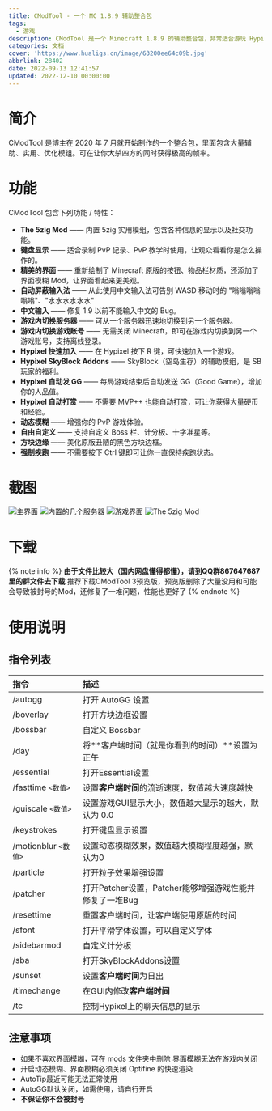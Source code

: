 ```yaml
---
title: CModTool - 一个 MC 1.8.9 辅助整合包
tags:
  - 游戏
description: CModTool 是一个 Minecraft 1.8.9 的辅助整合包，非常适合游玩 Hypixel
categories: 文档
cover: 'https://www.hualigs.cn/image/63200ee64c09b.jpg'
abbrlink: 28402
date: 2022-09-13 12:41:57
updated: 2022-12-10 00:00:00
---
```


# 简介
CModTool 是博主在 2020 年 7 月就开始制作的一个整合包，里面包含大量辅助、实用、优化模组。可在让你大杀四方的同时获得极高的帧率。

# 功能
CModTool 包含下列功能 / 特性：
* **The 5zig Mod** —— 内置 5zig 实用模组，包含各种信息的显示以及社交功能。
* **键盘显示** —— 适合录制 PvP 记录、PvP 教学时使用，让观众看看你是怎么操作的。
* **精美的界面** —— 重新绘制了 Minecraft 原版的按钮、物品栏材质，还添加了界面模糊 Mod，让界面看起来更美观。
* **自动屏蔽输入法** —— 从此使用中文输入法可告别 WASD 移动时的 "嗡嗡嗡嗡嗡嗡"、"水水水水水水"
* **中文输入** —— 修复 1.9 以前不能输入中文的 Bug。
* **游戏内切换服务器** —— 可从一个服务器迅速地切换到另一个服务器。
* **游戏内切换游戏账号** —— 无需关闭 Minecraft，即可在游戏内切换到另一个游戏账号，支持离线登录。
* **Hypixel 快速加入** —— 在 Hypixel 按下 R 键，可快速加入一个游戏。
* **Hypixel SkyBlock Addons** —— SkyBlock（空岛生存）的辅助模组，是 SB 玩家的福利。
* **Hypixel 自动发 GG** —— 每局游戏结束后自动发送 GG（Good Game），增加你的人品值。
* **Hypixel 自动打赏** —— 不需要 MVP++ 也能自动打赏，可让你获得大量硬币和经验。
* **动态模糊** —— 增强你的 PvP 游戏体验。
* **自由自定义** —— 支持自定义 Boss 栏、计分板、十字准星等。
* **方块边缘** —— 美化原版丑陋的黑色方块边框。
* **强制疾跑** —— 不需要按下 Ctrl 键即可让你一直保持疾跑状态。

# 截图
![主界面](https://www.hualigs.cn/image/63200ee64c09b.jpg)
![内置的几个服务器](https://www.hualigs.cn/image/63200ee51ba57.jpg)
![游戏界面](https://www.hualigs.cn/image/63201033be136.jpg)
![The 5zig Mod](https://www.hualigs.cn/image/63200ee60103c.jpg)

# 下载
{% note info %}
**由于文件比较大（国内网盘懂得都懂），请到QQ群867647687里的群文件去下载**
推荐下载CModTool 3预览版，预览版删除了大量没用和可能会导致被封号的Mod，还修复了一堆问题，性能也更好了
{% endnote %}

# 使用说明
## 指令列表
|指令|描述|
| :------------ | :------------ |
|/autogg|打开 AutoGG 设置|
|/boverlay|打开方块边框设置|
|/bossbar|自定义 Bossbar|
|/day|将**客户端时间（就是你看到的时间）**设置为正午|
|/essential|打开Essential设置|
|/fasttime `<数值>`|设置**客户端时间**的流逝速度，数值越大速度越快|
|/guiscale `<数值>`|设置游戏GUI显示大小，数值越大显示的越大，默认为 0.0|
|/keystrokes|打开键盘显示设置|
|/motionblur `<数值>`|设置动态模糊效果，数值越大模糊程度越强，默认为0|
|/particle|打开粒子效果增强设置|
|/patcher|打开Patcher设置，Patcher能够增强游戏性能并修复了一堆Bug|
|/resettime|重置客户端时间，让客户端使用原版的时间|
|/sfont|打开平滑字体设置，可以自定义字体|
|/sidebarmod|自定义计分板|
|/sba|打开SkyBlockAddons设置|
|/sunset|设置**客户端时间**为日出|
|/timechange|在GUI内修改**客户端时间**|
|/tc|控制Hypixel上的聊天信息的显示|

## 注意事项
* 如果不喜欢界面模糊，可在 mods 文件夹中删除
  界面模糊无法在游戏内关闭
* 开启动态模糊、界面模糊必须关闭 Optifine 的快速渲染
* AutoTip最近可能无法正常使用
* AutoGG默认关闭，如需使用，请自行开启
* **不保证你不会被封号**